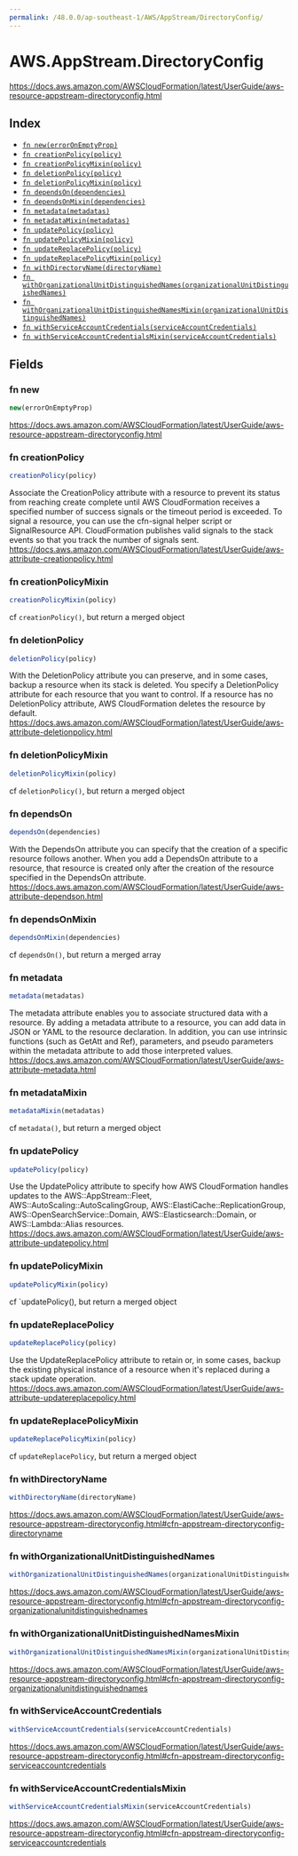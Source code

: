 ```yaml
---
permalink: /48.0.0/ap-southeast-1/AWS/AppStream/DirectoryConfig/
---
```


# AWS.AppStream.DirectoryConfig

https://docs.aws.amazon.com/AWSCloudFormation/latest/UserGuide/aws-resource-appstream-directoryconfig.html

## Index

* [`fn new(errorOnEmptyProp)`](#fn-new)
* [`fn creationPolicy(policy)`](#fn-creationpolicy)
* [`fn creationPolicyMixin(policy)`](#fn-creationpolicymixin)
* [`fn deletionPolicy(policy)`](#fn-deletionpolicy)
* [`fn deletionPolicyMixin(policy)`](#fn-deletionpolicymixin)
* [`fn dependsOn(dependencies)`](#fn-dependson)
* [`fn dependsOnMixin(dependencies)`](#fn-dependsonmixin)
* [`fn metadata(metadatas)`](#fn-metadata)
* [`fn metadataMixin(metadatas)`](#fn-metadatamixin)
* [`fn updatePolicy(policy)`](#fn-updatepolicy)
* [`fn updatePolicyMixin(policy)`](#fn-updatepolicymixin)
* [`fn updateReplacePolicy(policy)`](#fn-updatereplacepolicy)
* [`fn updateReplacePolicyMixin(policy)`](#fn-updatereplacepolicymixin)
* [`fn withDirectoryName(directoryName)`](#fn-withdirectoryname)
* [`fn withOrganizationalUnitDistinguishedNames(organizationalUnitDistinguishedNames)`](#fn-withorganizationalunitdistinguishednames)
* [`fn withOrganizationalUnitDistinguishedNamesMixin(organizationalUnitDistinguishedNames)`](#fn-withorganizationalunitdistinguishednamesmixin)
* [`fn withServiceAccountCredentials(serviceAccountCredentials)`](#fn-withserviceaccountcredentials)
* [`fn withServiceAccountCredentialsMixin(serviceAccountCredentials)`](#fn-withserviceaccountcredentialsmixin)

## Fields

### fn new

```ts
new(errorOnEmptyProp)
```

https://docs.aws.amazon.com/AWSCloudFormation/latest/UserGuide/aws-resource-appstream-directoryconfig.html

### fn creationPolicy

```ts
creationPolicy(policy)
```

Associate the CreationPolicy attribute with a resource to prevent its status from reaching create complete until AWS CloudFormation receives a specified number of success signals or the timeout period is exceeded. To signal a resource, you can use the cfn-signal helper script or SignalResource API. CloudFormation publishes valid signals to the stack events so that you track the number of signals sent. 
https://docs.aws.amazon.com/AWSCloudFormation/latest/UserGuide/aws-attribute-creationpolicy.html

### fn creationPolicyMixin

```ts
creationPolicyMixin(policy)
```

cf `creationPolicy()`, but return a merged object

### fn deletionPolicy

```ts
deletionPolicy(policy)
```

With the DeletionPolicy attribute you can preserve, and in some cases, backup a resource when its stack is deleted. You specify a DeletionPolicy attribute for each resource that you want to control. If a resource has no DeletionPolicy attribute, AWS CloudFormation deletes the resource by default. 
https://docs.aws.amazon.com/AWSCloudFormation/latest/UserGuide/aws-attribute-deletionpolicy.html

### fn deletionPolicyMixin

```ts
deletionPolicyMixin(policy)
```

cf `deletionPolicy()`, but return a merged object

### fn dependsOn

```ts
dependsOn(dependencies)
```

With the DependsOn attribute you can specify that the creation of a specific resource follows another. When you add a DependsOn attribute to a resource, that resource is created only after the creation of the resource specified in the DependsOn attribute. 
https://docs.aws.amazon.com/AWSCloudFormation/latest/UserGuide/aws-attribute-dependson.html

### fn dependsOnMixin

```ts
dependsOnMixin(dependencies)
```

cf `dependsOn()`, but return a merged array

### fn metadata

```ts
metadata(metadatas)
```

The metadata attribute enables you to associate structured data with a resource. By adding a metadata attribute to a resource, you can add data in JSON or YAML to the resource declaration. In addition, you can use intrinsic functions (such as GetAtt and Ref), parameters, and pseudo parameters within the metadata attribute to add those interpreted values. 
https://docs.aws.amazon.com/AWSCloudFormation/latest/UserGuide/aws-attribute-metadata.html

### fn metadataMixin

```ts
metadataMixin(metadatas)
```

cf `metadata()`, but return a merged object

### fn updatePolicy

```ts
updatePolicy(policy)
```

Use the UpdatePolicy attribute to specify how AWS CloudFormation handles updates to the AWS::AppStream::Fleet, AWS::AutoScaling::AutoScalingGroup, AWS::ElastiCache::ReplicationGroup, AWS::OpenSearchService::Domain, AWS::Elasticsearch::Domain, or AWS::Lambda::Alias resources. 
https://docs.aws.amazon.com/AWSCloudFormation/latest/UserGuide/aws-attribute-updatepolicy.html

### fn updatePolicyMixin

```ts
updatePolicyMixin(policy)
```

cf `updatePolicy(), but return a merged object

### fn updateReplacePolicy

```ts
updateReplacePolicy(policy)
```

Use the UpdateReplacePolicy attribute to retain or, in some cases, backup the existing physical instance of a resource when it's replaced during a stack update operation. 
https://docs.aws.amazon.com/AWSCloudFormation/latest/UserGuide/aws-attribute-updatereplacepolicy.html

### fn updateReplacePolicyMixin

```ts
updateReplacePolicyMixin(policy)
```

cf `updateReplacePolicy`, but return a merged object

### fn withDirectoryName

```ts
withDirectoryName(directoryName)
```

https://docs.aws.amazon.com/AWSCloudFormation/latest/UserGuide/aws-resource-appstream-directoryconfig.html#cfn-appstream-directoryconfig-directoryname

### fn withOrganizationalUnitDistinguishedNames

```ts
withOrganizationalUnitDistinguishedNames(organizationalUnitDistinguishedNames)
```

https://docs.aws.amazon.com/AWSCloudFormation/latest/UserGuide/aws-resource-appstream-directoryconfig.html#cfn-appstream-directoryconfig-organizationalunitdistinguishednames

### fn withOrganizationalUnitDistinguishedNamesMixin

```ts
withOrganizationalUnitDistinguishedNamesMixin(organizationalUnitDistinguishedNames)
```

https://docs.aws.amazon.com/AWSCloudFormation/latest/UserGuide/aws-resource-appstream-directoryconfig.html#cfn-appstream-directoryconfig-organizationalunitdistinguishednames

### fn withServiceAccountCredentials

```ts
withServiceAccountCredentials(serviceAccountCredentials)
```

https://docs.aws.amazon.com/AWSCloudFormation/latest/UserGuide/aws-resource-appstream-directoryconfig.html#cfn-appstream-directoryconfig-serviceaccountcredentials

### fn withServiceAccountCredentialsMixin

```ts
withServiceAccountCredentialsMixin(serviceAccountCredentials)
```

https://docs.aws.amazon.com/AWSCloudFormation/latest/UserGuide/aws-resource-appstream-directoryconfig.html#cfn-appstream-directoryconfig-serviceaccountcredentials